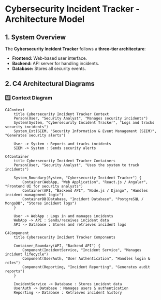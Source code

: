 # Cybersecurity Incident Tracker - Architecture Model

## 1. System Overview
The **Cybersecurity Incident Tracker** follows a **three-tier architecture**:
- **Frontend:** Web-based user interface.
- **Backend:** API server for handling incidents.
- **Database:** Stores all security events.

## 2. C4 Architectural Diagrams

### 1️⃣ **Context Diagram**
```mermaid
C4Context
    title Cybersecurity Incident Tracker Context
    Person(User, "Security Analyst", "Manages security incidents")
    System(System, "Cybersecurity Incident Tracker", "Logs and tracks security incidents")
    System_Ext(SIEM, "Security Information & Event Management (SIEM)", "Generates security alerts")
    
    User -> System : Reports and tracks incidents
    SIEM -> System : Sends security alerts

C4Container
    title Cybersecurity Incident Tracker Containers
    Person(User, "Security Analyst", "Uses the system to track incidents")
    
    System_Boundary(System, "Cybersecurity Incident Tracker") {
        Container(WebApp, "Web Application", "React.js / Angular", "Frontend UI for security analysts")
        Container(API, "Backend API", "Node.js / Django", "Handles incident management logic")
        ContainerDB(Database, "Incident Database", "PostgreSQL / MongoDB", "Stores incident logs")
    }
    
    User -> WebApp : Logs in and manages incidents
    WebApp -> API : Sends/receives incident data
    API -> Database : Stores and retrieves incident logs

C4Component
    title Cybersecurity Incident Tracker Components
    
    Container_Boundary(API, "Backend API") {
        Component(IncidentService, "Incident Service", "Manages incident lifecycle")
        Component(UserAuth, "User Authentication", "Handles login & roles")
        Component(Reporting, "Incident Reporting", "Generates audit reports")
    }
    
    IncidentService -> Database : Stores incident data
    UserAuth -> Database : Manages users & authentication
    Reporting -> Database : Retrieves incident history
